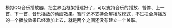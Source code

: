 模拟QQ音乐播放器，把主界面框架搭建好了，可以支持音乐的播放、暂停、上一首、下一首，音乐播放的动画效果。暂时还不支持全屏播放模式，不过把全屏播放的一个播放效果已经添加上去，就是两个之间还没有建立一个关联。
